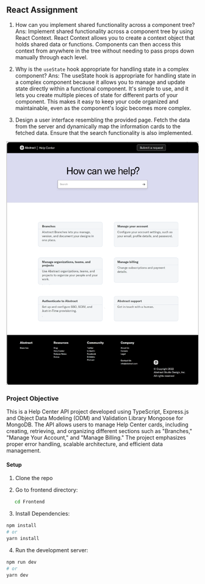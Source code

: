 ## React Assignment

1. How can you implement shared functionality across a component tree?
Ans: Implement shared functionality across a component tree by using React Context. React Context allows you to create a context object that holds shared data or functions. Components can then access this context from anywhere in the tree without needing to pass props down manually through each level.

2. Why is the `useState` hook appropriate for handling state in a complex component?
Ans: The useState hook is appropriate for handling state in a complex component because it allows you to manage and update state directly within a functional component. It's simple to use, and it lets you create multiple pieces of state for different parts of your component. This makes it easy to keep your code organized and maintainable, even as the component's logic becomes more complex.

3. Design a user interface resembling the provided page. Fetch the data from the server and dynamically map the information cards to the fetched data. Ensure that the search functionality is also implemented.

![Logo](UI-Screen-1.png)

### Project Objective

This is a Help Center API project developed using TypeScript, Express.js and Object Data Modeling (ODM) and Validation Library Mongoose for MongoDB. The API allows users to manage Help Center cards, including creating, retrieving, and organizing different sections such as "Branches," "Manage Your Account," and "Manage Billing." The project emphasizes proper error handling, scalable architecture, and efficient data management.

#### Setup

1. Clone the repo

2. Go to frontend directory:
```bash
   cd Frontend
   ```

3. Install Dependencies:

```bash
npm install
# or
yarn install
```

4. Run the development server:

```bash
npm run dev
# or
yarn dev
```